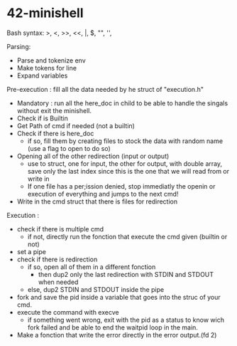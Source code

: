 # 42-minishell

Bash syntax: >, <, >>, <<, |, $, "", '',

Parsing:
+ Parse and tokenize env
+ Make tokens for line
+ Expand variables

Pre-execution : fill all the data needed by he struct of "execution.h"
+ Mandatory : run all the here_doc in child to be able to handle the singals without exit the minishell.
+ Check if is Builtin 
+ Get Path of cmd if needed (not a builtin)
+ Check if there is here_doc
	+ if so, fill them by creating files to stock the data with random name (use a flag to open to do so)
+ Opening all of the other redirection (input or output)
	- use to struct, one for input, the other for output, with double array, save only the last index since this is the one that we will read from or write in
	- If one file has a per;ission denied, stop immediatly the openin or execution of everything and jumps to the next cmd!
+ Write in the cmd struct that there is files for redirection

Execution :
+ check if there is multiple cmd
	+ if not, directly run the fonction that execute the cmd given (builtin or not)
+ set a pipe
+ check if there is redirection
	+ if so, open all of them in a different fonction
		+ then dup2 only the last redirection with STDIN and STDOUT when needed
	+ else, dup2 STDIN and STDOUT inside the pipe
+ fork and save the pid inside a variable that goes into the struc of your cmd.
+ execute the command with execve
	+ if something went wrong, exit with the pid as a status to know wich fork failed and be able to end the waitpid loop in the main.
+ Make a fonction that write the error directly in the error output.(fd 2)